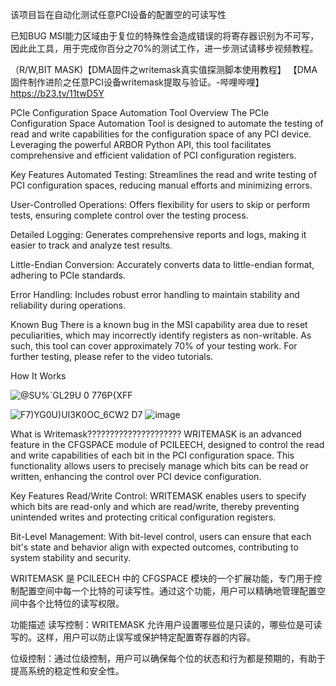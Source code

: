 该项目旨在自动化测试任意PCI设备的配置空的可读写性



已知BUG MSI能力区域由于复位的特殊性会造成错误的将寄存器识别为不可写，因此此工具，用于完成你百分之70%的测试工作，进一步测试请移步视频教程。


（R/W,BIT MASK)【DMA固件之writemask真实值探测脚本使用教程】 【DMA固件制作进阶之任意PCI设备writemask提取与验证。-哔哩哔哩】 https://b23.tv/11twD5Y

PCIe Configuration Space Automation Tool
Overview
The PCIe Configuration Space Automation Tool is designed to automate the testing of read and write capabilities for the configuration space of any PCI device. Leveraging the powerful ARBOR Python API, this tool facilitates comprehensive and efficient validation of PCI configuration registers.

Key Features
Automated Testing: Streamlines the read and write testing of PCI configuration spaces, reducing manual efforts and minimizing errors.

User-Controlled Operations: Offers flexibility for users to skip or perform tests, ensuring complete control over the testing process.

Detailed Logging: Generates comprehensive reports and logs, making it easier to track and analyze test results.

Little-Endian Conversion: Accurately converts data to little-endian format, adhering to PCIe standards.

Error Handling: Includes robust error handling to maintain stability and reliability during operations.

Known Bug
There is a known bug in the MSI capability area due to reset peculiarities, which may incorrectly identify registers as non-writable. As such, this tool can cover approximately 70% of your testing work. For further testing, please refer to the video tutorials.

How It Works


![@SU%`GL29U 0 776$P${XFF](https://github.com/user-attachments/assets/3164205e-412a-4229-9b32-d91d64027bce)

![F7)YG0U)UI3K0OC_6CW2 D7](https://github.com/user-attachments/assets/c8ac7df7-26ce-4474-8930-3a2e902d2100)
![image](https://github.com/user-attachments/assets/6c1a0fc6-3ce8-46de-a742-4c59885c2659)


What is Writemask?????????????????????
WRITEMASK is an advanced feature in the CFGSPACE module of PCILEECH, designed to control the read and write capabilities of each bit in the PCI configuration space. This functionality allows users to precisely manage which bits can be read or written, enhancing the control over PCI device configuration.

Key Features
Read/Write Control: WRITEMASK enables users to specify which bits are read-only and which are read/write, thereby preventing unintended writes and protecting critical configuration registers.

Bit-Level Management: With bit-level control, users can ensure that each bit's state and behavior align with expected outcomes, contributing to system stability and security.


WRITEMASK 是 PCILEECH 中的 CFGSPACE 模块的一个扩展功能，专门用于控制配置空间中每一个比特的可读写性。通过这个功能，用户可以精确地管理配置空间中各个比特位的读写权限。

功能描述
读写控制：WRITEMASK 允许用户设置哪些位是只读的，哪些位是可读写的。这样，用户可以防止误写或保护特定配置寄存器的内容。

位级控制：通过位级控制，用户可以确保每个位的状态和行为都是预期的，有助于提高系统的稳定性和安全性。

